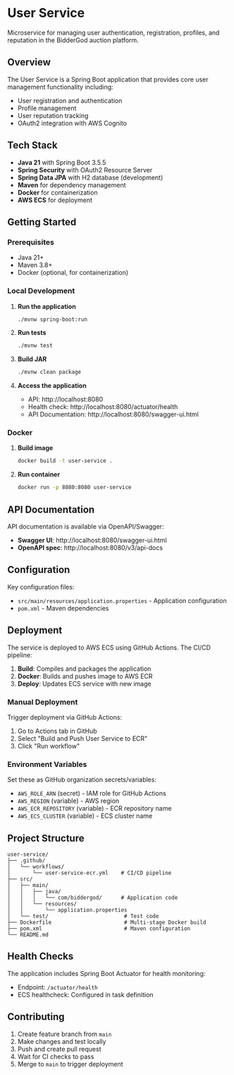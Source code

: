 # User Service

Microservice for managing user authentication, registration, profiles, and reputation in the BidderGod auction platform.

## Overview

The User Service is a Spring Boot application that provides core user management functionality including:
- User registration and authentication
- Profile management
- User reputation tracking
- OAuth2 integration with AWS Cognito

## Tech Stack

- **Java 21** with Spring Boot 3.5.5
- **Spring Security** with OAuth2 Resource Server
- **Spring Data JPA** with H2 database (development)
- **Maven** for dependency management
- **Docker** for containerization
- **AWS ECS** for deployment

## Getting Started

### Prerequisites

- Java 21+
- Maven 3.8+
- Docker (optional, for containerization)

### Local Development

1. **Run the application**
   ```bash
   ./mvnw spring-boot:run
   ```

2. **Run tests**
   ```bash
   ./mvnw test
   ```

3. **Build JAR**
   ```bash
   ./mvnw clean package
   ```

4. **Access the application**
   - API: http://localhost:8080
   - Health check: http://localhost:8080/actuator/health
   - API Documentation: http://localhost:8080/swagger-ui.html

### Docker

1. **Build image**
   ```bash
   docker build -t user-service .
   ```

2. **Run container**
   ```bash
   docker run -p 8080:8080 user-service
   ```

## API Documentation

API documentation is available via OpenAPI/Swagger:
- **Swagger UI**: http://localhost:8080/swagger-ui.html
- **OpenAPI spec**: http://localhost:8080/v3/api-docs

## Configuration

Key configuration files:
- `src/main/resources/application.properties` - Application configuration
- `pom.xml` - Maven dependencies

## Deployment

The service is deployed to AWS ECS using GitHub Actions. The CI/CD pipeline:

1. **Build**: Compiles and packages the application
2. **Docker**: Builds and pushes image to AWS ECR
3. **Deploy**: Updates ECS service with new image

### Manual Deployment

Trigger deployment via GitHub Actions:
1. Go to Actions tab in GitHub
2. Select "Build and Push User Service to ECR"
3. Click "Run workflow"

### Environment Variables

Set these as GitHub organization secrets/variables:
- `AWS_ROLE_ARN` (secret) - IAM role for GitHub Actions
- `AWS_REGION` (variable) - AWS region
- `AWS_ECR_REPOSITORY` (variable) - ECR repository name
- `AWS_ECS_CLUSTER` (variable) - ECS cluster name

## Project Structure

```
user-service/
├── .github/
│   └── workflows/
│       └── user-service-ecr.yml    # CI/CD pipeline
├── src/
│   ├── main/
│   │   ├── java/
│   │   │   └── com/biddergod/      # Application code
│   │   └── resources/
│   │       └── application.properties
│   └── test/                        # Test code
├── Dockerfile                       # Multi-stage Docker build
├── pom.xml                          # Maven configuration
└── README.md
```

## Health Checks

The application includes Spring Boot Actuator for health monitoring:
- Endpoint: `/actuator/health`
- ECS healthcheck: Configured in task definition

## Contributing

1. Create feature branch from `main`
2. Make changes and test locally
3. Push and create pull request
4. Wait for CI checks to pass
5. Merge to `main` to trigger deployment